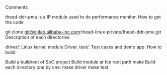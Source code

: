 Comments

thead-ddr-pmu is a IP module used to do performance monitor.
How to get the code

git clone git@gitlab.alibaba-inc.com:thead-linux-private/thead-ddr-pmu.git
Description of each directories

driver/: Linux kernel module Driver.
test/: Test cases and demo app.
How to build

Build a buildroot of SoC project
Build module at fce root path
make
Build each directory one by one:
make driver
make test